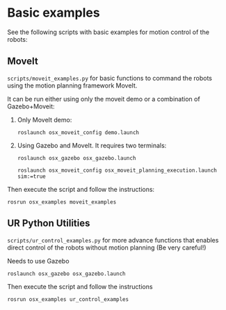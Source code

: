 # Basic examples

See the following scripts with basic examples for motion control of the robots:

## MoveIt

`scripts/moveit_examples.py` for basic functions to command the robots using the motion planning framework MoveIt.

It can be run either using only the moveit demo or a combination of Gazebo+Moveit:

1) Only MoveIt demo:
    ```shell
    roslaunch osx_moveit_config demo.launch
    ```
2) Using Gazebo and MoveIt. It requires two terminals:
    ```shell
    roslaunch osx_gazebo osx_gazebo.launch
    ```
    ```shell
    roslaunch osx_moveit_config osx_moveit_planning_execution.launch sim:=true
    ```

Then execute the script and follow the instructions:
```shell
rosrun osx_examples moveit_examples
```

## UR Python Utilities
`scripts/ur_control_examples.py` for more advance functions that enables direct control of the robots without motion planning (Be very careful!)

Needs to use Gazebo
```shell
roslaunch osx_gazebo osx_gazebo.launch
```

Then execute the script and follow the instructions
```shell
rosrun osx_examples ur_control_examples
```
